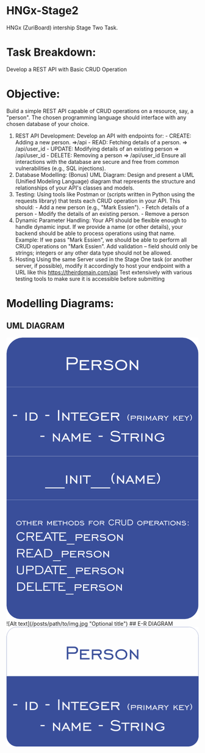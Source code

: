 # HNGx-Stage2
HNGx (ZuriBoard) intership Stage Two Task.
# Task Breakdown: 
Develop a REST API with Basic CRUD Operation
# Objective: 
Build a simple REST API capable of CRUD operations on a resource, say, a "person". The chosen programming language should interface with any chosen database of your choice.
1. REST API Development:
    Develop an API with endpoints for:
        - CREATE: Adding a new person.  =>/api
        - READ: Fetching details of a person.  => /api/user_id
        - UPDATE: Modifying details of an existing person => /api/user_id
        - DELETE: Removing a person => /api/user_id
Ensure all interactions with the database are secure and free from common vulnerabilities (e.g., SQL injections).
2. Database Modelling: (Bonus)
    UML Diagram: Design and present a UML (Unified Modeling Language) diagram that represents the structure and relationships of your API's classes and models.
3. Testing:
    Using tools like Postman or (scripts written in Python using the requests library) that tests each CRUD operation in your API.
    This  should:
        - Add a new person (e.g., "Mark Essien").
        - Fetch details of a person
        - Modify the details of an existing person.
        - Remove a person
4. Dynamic Parameter Handling:
    Your API should be flexible enough to handle dynamic input. If we provide a name (or other details), your backend should be able to process operations using that name.
    Example: If we pass "Mark Essien", we should be able to perform all CRUD operations on "Mark Essien".
    Add validation – field should only be strings; integers or any other data type should not be allowed.
5. Hosting
    Using the same Server used in the Stage One task (or another server, if possible), modify it accordingly to  host your endpoint with a URL like this https://theirdomain.com/api
Test extensively with various testing tools to make sure it is accessible before submitting

# Modelling Diagrams:
## UML DIAGRAM
<img src="/imgs/UML.png">
    ![Alt text](/posts/path/to/img.jpg "Optional title")
## E-R DIAGRAM
<img src="/imgs/E-R.png">
